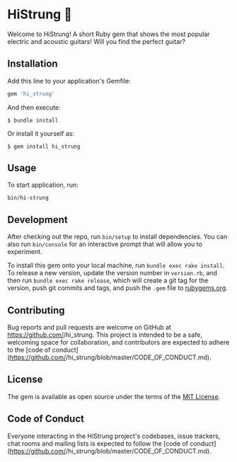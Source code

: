 # HiStrung 🎸

Welcome to HiStrung! A short Ruby gem that shows the most popular electric and acoustic guitars! Will you find the perfect guitar?

## Installation

Add this line to your application's Gemfile:

```ruby
gem 'hi_strung'
```

And then execute:

    $ bundle install

Or install it yourself as:

    $ gem install hi_strung

## Usage

To start application, run:
```
bin/hi-strung
```

## Development

After checking out the repo, run `bin/setup` to install dependencies. You can also run `bin/console` for an interactive prompt that will allow you to experiment.

To install this gem onto your local machine, run `bundle exec rake install`. To release a new version, update the version number in `version.rb`, and then run `bundle exec rake release`, which will create a git tag for the version, push git commits and tags, and push the `.gem` file to [rubygems.org](https://rubygems.org).

## Contributing

Bug reports and pull requests are welcome on GitHub at https://github.com/<github username>/hi_strung. This project is intended to be a safe, welcoming space for collaboration, and contributors are expected to adhere to the [code of conduct](https://github.com/<github username>/hi_strung/blob/master/CODE_OF_CONDUCT.md).


## License

The gem is available as open source under the terms of the [MIT License](https://opensource.org/licenses/MIT).

## Code of Conduct

Everyone interacting in the HiStrung project's codebases, issue trackers, chat rooms and mailing lists is expected to follow the [code of conduct](https://github.com/<github username>/hi_strung/blob/master/CODE_OF_CONDUCT.md).
